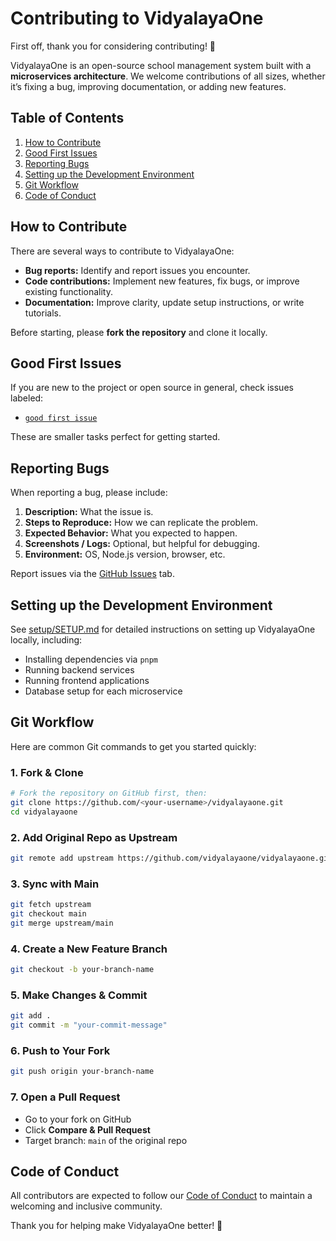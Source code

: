 # Contributing to VidyalayaOne

First off, thank you for considering contributing! 🎉  

VidyalayaOne is an open-source school management system built with a **microservices architecture**. We welcome contributions of all sizes, whether it’s fixing a bug, improving documentation, or adding new features.

## Table of Contents

1. [How to Contribute](#how-to-contribute)  
2. [Good First Issues](#good-first-issues)  
3. [Reporting Bugs](#reporting-bugs)  
4. [Setting up the Development Environment](#setting-up-the-development-environment)  
5. [Git Workflow](#git-workflow)  
6. [Code of Conduct](#code-of-conduct)  

## How to Contribute

There are several ways to contribute to VidyalayaOne:

- **Bug reports:** Identify and report issues you encounter.
- **Code contributions:** Implement new features, fix bugs, or improve existing functionality.
- **Documentation:** Improve clarity, update setup instructions, or write tutorials.

Before starting, please **fork the repository** and clone it locally.

## Good First Issues

If you are new to the project or open source in general, check issues labeled:

- [`good first issue`](https://github.com/vidyalayaone/vidyalayaone/issues?q=state%3Aopen%20label%3A%22good%20first%20issue%22)  

These are smaller tasks perfect for getting started.

## Reporting Bugs

When reporting a bug, please include:

1. **Description:** What the issue is.  
2. **Steps to Reproduce:** How we can replicate the problem.  
3. **Expected Behavior:** What you expected to happen.  
4. **Screenshots / Logs:** Optional, but helpful for debugging.  
5. **Environment:** OS, Node.js version, browser, etc.

Report issues via the [GitHub Issues](https://github.com/vidyalayaone/vidyalayaone/issues) tab.

## Setting up the Development Environment

See [setup/SETUP.md](setup/SETUP.md) for detailed instructions on setting up VidyalayaOne locally, including:

- Installing dependencies via `pnpm`  
- Running backend services  
- Running frontend applications  
- Database setup for each microservice  

## Git Workflow

Here are common Git commands to get you started quickly:

### 1. Fork & Clone
```bash
# Fork the repository on GitHub first, then:
git clone https://github.com/<your-username>/vidyalayaone.git
cd vidyalayaone
````

### 2. Add Original Repo as Upstream

```bash
git remote add upstream https://github.com/vidyalayaone/vidyalayaone.git
```

### 3. Sync with Main

```bash
git fetch upstream
git checkout main
git merge upstream/main
```

### 4. Create a New Feature Branch

```bash
git checkout -b your-branch-name
```

### 5. Make Changes & Commit

```bash
git add .
git commit -m "your-commit-message"
```

### 6. Push to Your Fork

```bash
git push origin your-branch-name
```

### 7. Open a Pull Request

* Go to your fork on GitHub
* Click **Compare & Pull Request**
* Target branch: `main` of the original repo

## Code of Conduct

All contributors are expected to follow our [Code of Conduct](CODE_OF_CONDUCT.md) to maintain a welcoming and inclusive community.

Thank you for helping make VidyalayaOne better! 🚀
